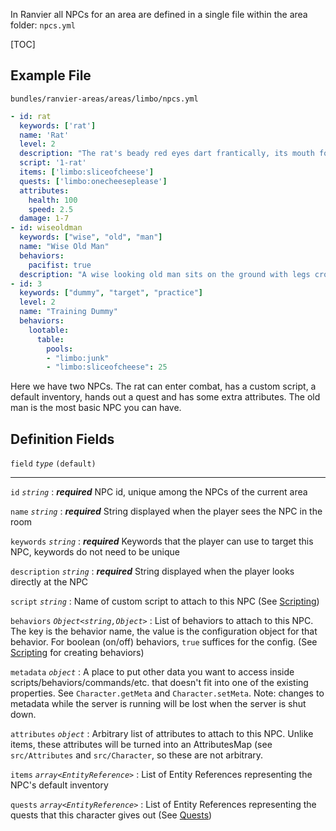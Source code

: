 In Ranvier all NPCs for an area are defined in a single file within the area folder: `npcs.yml`

[TOC]

## Example File

`bundles/ranvier-areas/areas/limbo/npcs.yml`
``` yaml
- id: rat
  keywords: ['rat']
  name: 'Rat'
  level: 2
  description: "The rat's beady red eyes dart frantically, its mouth foaming as it scampers about."
  script: '1-rat'
  items: ['limbo:sliceofcheese']
  quests: ['limbo:onecheeseplease']
  attributes:
    health: 100
    speed: 2.5
  damage: 1-7
- id: wiseoldman
  keywords: ["wise", "old", "man"]
  name: "Wise Old Man"
  behaviors:
    pacifist: true
  description: "A wise looking old man sits on the ground with legs crossed."
- id: 3
  keywords: ["dummy", "target", "practice"]
  level: 2
  name: "Training Dummy"
  behaviors:
    lootable:
      table:
        pools:
        - "limbo:junk"
        - "limbo:sliceofcheese": 25
```

Here we have two NPCs. The rat can enter combat, has a custom script, a default inventory, hands out a quest and has
some extra attributes. The old man is the most basic NPC you can have.

## Definition Fields

`field` _`type`_ `(default)`

----

`id` _`string`_
:    ***required*** NPC id, unique among the NPCs of the current area

`name` _`string`_
:    ***required*** String displayed when the player sees the NPC in the room

`keywords` _`string`_
:    ***required*** Keywords that the player can use to target this NPC, keywords do not need to be unique

`description` _`string`_
:    ***required*** String displayed when the player looks directly at the NPC

`script` _`string`_
:    Name of custom script to attach to this NPC (See [Scripting](scripting.md))

`behaviors` _`Object<string,Object>`_
:    List of behaviors to attach to this NPC. The key is the behavior name, the value is the configuration object for that
behavior. For boolean (on/off) behaviors, `true` suffices for the config. (See [Scripting](scripting.md) for creating behaviors)

`metadata` _`object`_
:    A place to put other data you want to access inside scripts/behaviors/commands/etc. that doesn't fit into one of the existing properties. See `Character.getMeta` and `Character.setMeta`. Note: changes to metadata while the server is running will be lost when the server is shut down.

`attributes` _`object`_
:    Arbitrary list of attributes to attach to this NPC. Unlike items, these attributes will be turned into an AttributesMap (see `src/Attributes` and `src/Character`, so these are not arbitrary.

`items` _`array<EntityReference>`_
:    List of Entity References representing the NPC's default inventory

`quests` _`array<EntityReference>`_
:    List of Entity References representing the quests that this character gives out (See [Quests](quests.md))
